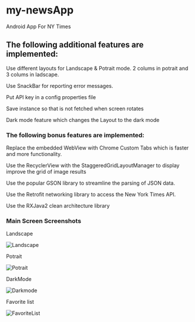 # my-newsApp
Android App For NY Times
## The following additional features are implemented:

 Use different layouts for Landscape & Potrait mode. 2 colums in potrait and 3 colums in ladscape.
 
 Use SnackBar for reporting error messages.
 
 Put API key in a config properties file
 
 Save instance so that is not fetched when screen rotates
 
 Dark mode feature which changes the Layout to the dark mode
 
### The following bonus features are implemented:

Replace the embedded WebView with Chrome Custom Tabs which is faster and more functionality.

 Use the RecyclerView with the StaggeredGridLayoutManager to display improve the grid of image results

Use the popular GSON library to streamline the parsing of JSON data.

Use the Retrofit networking library to access the New York Times API.

Use the RXJava2 clean architecture library 


### Main Screen Screenshots

Landscape

![Landscape](https://user-images.githubusercontent.com/54297573/68533457-bd27bb80-0331-11ea-89f4-f9c03246fc69.JPG)

Potrait

![Potrait](https://user-images.githubusercontent.com/54297573/68533469-d92b5d00-0331-11ea-9c80-550035ff2ab4.JPG)

DarkMode

![Darkmode](https://user-images.githubusercontent.com/54297573/68533484-0415b100-0332-11ea-838f-c607a66682bf.JPG)

Favorite list

![FavoriteList](https://user-images.githubusercontent.com/54297573/68533486-20b1e900-0332-11ea-9701-a750e11c1abb.JPG)
